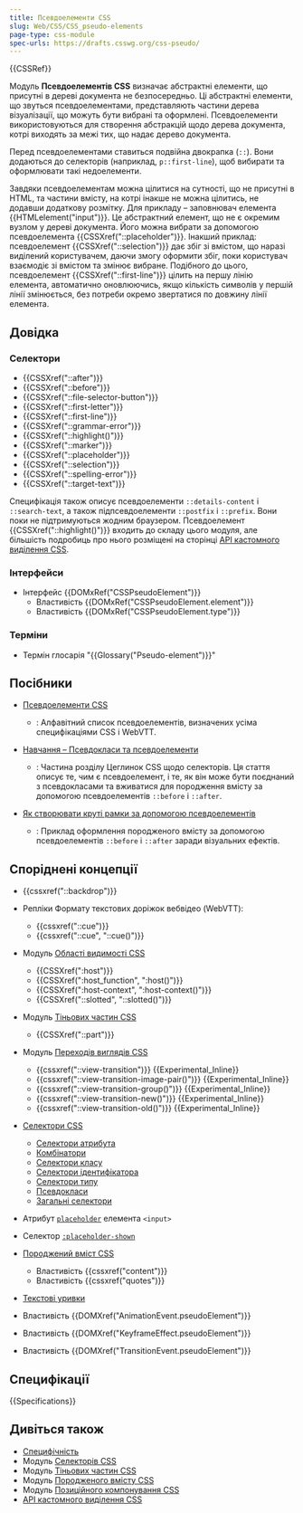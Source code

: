 ```yaml
---
title: Псевдоелементи CSS
slug: Web/CSS/CSS_pseudo-elements
page-type: css-module
spec-urls: https://drafts.csswg.org/css-pseudo/
---
```


{{CSSRef}}

Модуль **Псевдоелементів CSS** визначає абстрактні елементи, що присутні в дереві документа не безпосередньо. Ці абстрактні елементи, що звуться псевдоелементами, представляють частини дерева візуалізації, що можуть бути вибрані та оформлені. Псевдоелементи використовуються для створення абстракцій щодо дерева документа, котрі виходять за межі тих, що надає дерево документа.

Перед псевдоелементами ставиться подвійна двокрапка (`::`). Вони додаються до селекторів (наприклад, `p::first-line`), щоб вибирати та оформлювати такі недоелементи.

Завдяки псевдоелементам можна цілитися на сутності, що не присутні в HTML, та частини вмісту, на котрі інакше не можна цілитись, не додавши додаткову розмітку. Для прикладу – заповнювач елемента {{HTMLelement("input")}}. Це абстрактний елемент, що не є окремим вузлом у дереві документа. Його можна вибрати за допомогою псевдоелемента {{CSSXref("::placeholder")}}. Інакший приклад: псевдоелемент {{CSSXref("::selection")}} дає збіг зі вмістом, що наразі виділений користувачем, даючи змогу оформити збіг, поки користувач взаємодіє зі вмістом та змінює вибране. Подібного до цього, псевдоелемент {{CSSXref("::first-line")}} цілить на першу лінію елемента, автоматично оновлюючись, якщо кількість символів у першій лінії змінюється, без потреби окремо звертатися по довжину лінії елемента.

## Довідка

### Селектори

- {{CSSXref("::after")}}
- {{CSSXref("::before")}}
- {{CSSXref("::file-selector-button")}}
- {{CSSXref("::first-letter")}}
- {{CSSXref("::first-line")}}
- {{CSSXref("::grammar-error")}}
- {{CSSXref("::highlight()")}}
- {{CSSXref("::marker")}}
- {{CSSXref("::placeholder")}}
- {{CSSXref("::selection")}}
- {{CSSXref("::spelling-error")}}
- {{CSSXref("::target-text")}}

Специфікація також описує псевдоелементи `::details-content` і `::search-text`, а також підпсевдоелементи `::postfix` і `::prefix`. Вони поки не підтримуються жодним браузером. Псевдоелемент {{CSSXref("::highlight()")}} входить до складу цього модуля, але більшість подробиць про нього розміщені на сторінці [API кастомного виділення CSS](/uk/docs/Web/API/CSS_Custom_Highlight_API).

### Інтерфейси

- Інтерфейс {{DOMxRef("CSSPseudoElement")}}
  - Властивість {{DOMxRef("CSSPseudoElement.element")}}
  - Властивість {{DOMxRef("CSSPseudoElement.type")}}

### Терміни

- Термін глосарія "{{Glossary("Pseudo-element")}}"

## Посібники

- [Псевдоелементи CSS](/uk/docs/Web/CSS/Pseudo-elements)

  - : Алфавітний список псевдоелементів, визначених усіма специфікаціями CSS і WebVTT.

- [Навчання – Псевдокласи та псевдоелементи](/uk/docs/Learn_web_development/Core/Styling_basics/Pseudo_classes_and_elements)

  - : Частина розділу Цеглинок CSS щодо селекторів. Ця стаття описує те, чим є псевдоелемент, і те, як він може бути поєднаний з псевдокласами та вживатися для породження вмісту за допомогою псевдоелементів `::before` і `::after`.

- [Як створювати круті рамки за допомогою псевдоелементів](/uk/docs/Learn_web_development/Howto/Solve_CSS_problems/Create_fancy_boxes#psevdoelementy)

  - : Приклад оформлення породженого вмісту за допомогою псевдоелементів `::before` і `::after` заради візуальних ефектів.

## Споріднені концепції

- {{cssxref("::backdrop")}}

- Репліки Формату текстових доріжок вебвідео (WebVTT):

  - {{cssxref("::cue")}}
  - {{cssxref("::cue", "::cue()")}}

- Модуль [Області видимості CSS](/uk/docs/Web/CSS/CSS_scoping)

  - {{CSSXref(":host")}}
  - {{CSSXref(":host_function", ":host()")}}
  - {{CSSXref(":host-context", ":host-context()")}}
  - {{CSSXref("::slotted", "::slotted()")}}

- Модуль [Тіньових частин CSS](/uk/docs/Web/CSS/CSS_shadow_parts)

  - {{CSSXref("::part")}}

- Модуль [Переходів виглядів CSS](/uk/docs/Web/CSS/CSS_view_transitions)

  - {{cssxref("::view-transition")}} {{Experimental_Inline}}
  - {{cssxref("::view-transition-image-pair()")}} {{Experimental_Inline}}
  - {{cssxref("::view-transition-group()")}} {{Experimental_Inline}}
  - {{cssxref("::view-transition-new()")}} {{Experimental_Inline}}
  - {{cssxref("::view-transition-old()")}} {{Experimental_Inline}}

- [Селектори CSS](/uk/docs/Web/CSS/CSS_selectors)

  - [Селектори атрибута](/uk/docs/Web/CSS/Attribute_selectors)
  - [Комбінатори](/uk/docs/Web/CSS/CSS_selectors/Selectors_and_combinators#kombinatory)
  - [Селектори класу](/uk/docs/Web/CSS/Class_selectors)
  - [Селектори ідентифікатора](/uk/docs/Web/CSS/ID_selectors)
  - [Селектори типу](/uk/docs/Web/CSS/Type_selectors)
  - [Псевдокласи](/uk/docs/Web/CSS/Pseudo-classes)
  - [Загальні селектори](/uk/docs/Web/CSS/Universal_selectors)

- Атрибут [`placeholder`](/uk/docs/Web/HTML/Element/input#placeholder-zapovniuvach) елемента `<input>`
- Селектор [`:placeholder-shown`](/uk/docs/Web/CSS/:placeholder-shown)

- [Породжений вміст CSS](/uk/docs/Web/CSS/CSS_generated_content)

  - Властивість {{cssxref("content")}}
  - Властивість {{cssxref("quotes")}}

- [Текстові уривки](/uk/docs/Web/URI/Fragment/Text_fragments)

- Властивість {{DOMXref("AnimationEvent.pseudoElement")}}
- Властивість {{DOMXref("KeyframeEffect.pseudoElement")}}
- Властивість {{DOMXref("TransitionEvent.pseudoElement")}}

## Специфікації

{{Specifications}}

## Дивіться також

- [Специфічність](/uk/docs/Web/CSS/Specificity)
- Модуль [Селекторів CSS](/uk/docs/Web/CSS/CSS_selectors)
- Модуль [Тіньових частин CSS](/uk/docs/Web/CSS/CSS_shadow_parts)
- Модуль [Породженого вмісту CSS](/uk/docs/Web/CSS/CSS_generated_content)
- Модуль [Позиційного компонування CSS](/uk/docs/Web/CSS/CSS_positioned_layout)
- [API кастомного виділення CSS](/uk/docs/Web/API/CSS_Custom_Highlight_API)
